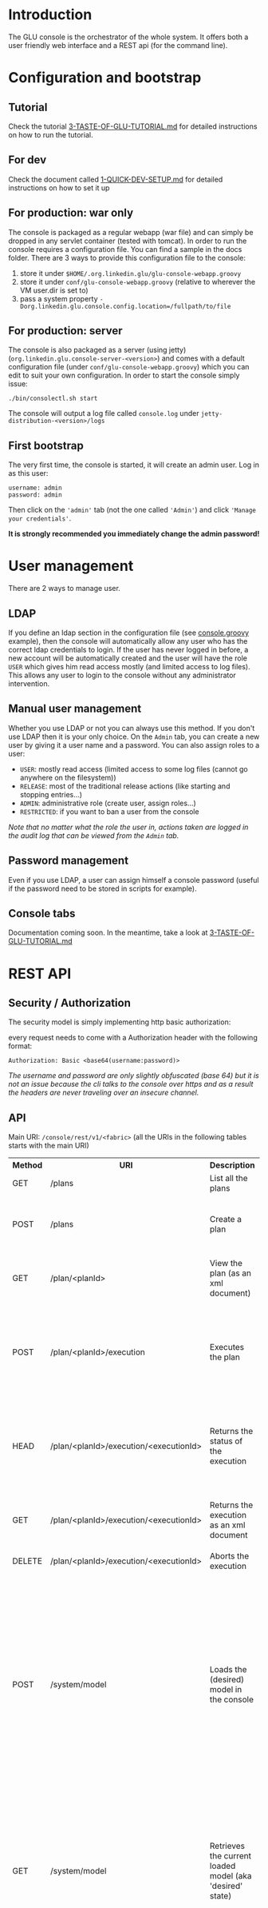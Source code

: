 Introduction
============
The GLU console is the orchestrator of the whole system. It offers both a user friendly web interface and a REST api (for the command line).

Configuration and bootstrap
===========================
Tutorial
--------
Check the tutorial [3-TASTE-OF-GLU-TUTORIAL.md](https://github.com/linkedin/glu/blob/master/3-TASTE-OF-GLU-TUTORIAL.md) for detailed instructions on how to run the tutorial.

For dev
-------
Check the document called [1-QUICK-DEV-SETUP.md](https://github.com/linkedin/glu/blob/master/1-QUICK-DEV-SETUP.md) for detailed instructions on how to set it up

For production: war only
------------------------
The console is packaged as a regular webapp (war file) and can simply be dropped in any servlet container (tested with tomcat). In order to run the console requires a configuration file. You can find a sample in the docs folder. There are 3 ways to provide this configuration file to the console:

1. store it under `$HOME/.org.linkedin.glu/glu-console-webapp.groovy`
2. store it under `conf/glu-console-webapp.groovy` (relative to wherever the VM user.dir is set to)
3. pass a system property `-Dorg.linkedin.glu.console.config.location=/fullpath/to/file`

For production: server
----------------------
The console is also packaged as a server (using jetty) (`org.linkedin.glu.console-server-<version>`) and comes with a default configuration file (under `conf/glu-console-webapp.groovy`) which you can edit to suit your own configuration. In order to start the console simply issue:

    ./bin/consolectl.sh start

The console will output a log file called `console.log` under `jetty-distribution-<version>/logs`

First bootstrap
---------------
The very first time, the console is started, it will create an admin user. Log in as this user:

    username: admin
    password: admin

Then click on the `'admin'` tab (not the one called `'Admin'`) and click `'Manage your credentials'`.

**It is strongly recommended you immediately change the admin password!**

User management
===============
There are 2 ways to manage user.

LDAP
----
If you define an ldap section in the configuration file (see [console.groovy](https://github.com/linkedin/glu/raw/master/docs/console.groovy) example), then the console will automatically allow any user who has the correct ldap credentials to login. If the user has never logged in before, a new account will be automatically created and the user will have the role `USER` which gives him read access mostly (and limited access to log files). This allows any user to login to the console without any administrator intervention.

Manual user management
----------------------
Whether you use LDAP or not you can always use this method. If you don't use LDAP then it is your only choice. On the `Admin` tab, you can create a new user by giving it a user name and a password. You can also assign roles to a user:

* `USER`: mostly read access (limited access to some log files (cannot go anywhere on the filesystem))
* `RELEASE`: most of the traditional release actions (like starting and stopping entries…)
* `ADMIN`: administrative role (create user, assign roles…)
* `RESTRICTED`: if you want to ban a user from the console

*Note that no matter what the role the user in, actions taken are logged in the audit log that can be viewed from the `Admin` tab.*

Password management
-------------------
Even if you use LDAP, a user can assign himself a console password (useful if the password need to be stored in scripts for example).

Console tabs
------------
Documentation coming soon. In the meantime, take a look at [3-TASTE-OF-GLU-TUTORIAL.md](https://github.com/linkedin/glu/blob/master/3-TASTE-OF-GLU-TUTORIAL.md)

REST API
========
Security / Authorization
------------------------
The security model is simply implementing http basic authorization:

every request needs to come with a Authorization header with the following format:

    Authorization: Basic <base64(username:password)>

*The username and password are only slightly obfuscated (base 64) but it is not an issue because the cli talks to the console over https and as a result the headers are never traveling over an insecure channel.*

API
---
Main URI: `/console/rest/v1/<fabric>` (all the URIs in the following tables starts with the main URI)

<table>
  <tr>
    <th>Method</th>
    <th>URI</th>
    <th>Description</th>
    <th>Request</th>
    <th>Response</th>
    <th>Status</th>
  </tr> 
  <tr> 
    <td>GET</td>
    <td>/plans</td>
    <td>List all the plans</td>
    <td>N/A</td>
    <td><li>TBD</td>
  </tr>
  <tr> 
    <td>POST</td>
    <td>/plans</td>
    <td>Create a plan</td>
    <td>view details below for the content of body of the POST</td>
    <td>
    <ul>
    <li>201 (CREATED) with Location header to access the plan (/plan/&lt;planId&gt;)
    <li>204 (NO CONTENT) when no plan created because there is nothing to do
    </ul>
    </td>
  </tr>
  <tr> 
    <td>GET</td>
    <td>/plan/&lt;planId&gt;</td>
    <td>View the plan (as an xml document)</td>
    <td>N/A</td>
    <td>
      <ul>
      <li>200 (OK) with an xml representation of the plan
      <li>204 (NOT_FOUND) if no such plan
      </ul>
    </td>
  </tr>
  <tr> 
    <td>POST</td>
    <td>/plan/&lt;planId&gt;/execution</td>
    <td>Executes the plan</td>
    <td>N/A</td>
    <td>
      <ul>
      <li>201 (CREATED) with Location header to access the plan execution (/plan/&lt;planId&gt;/execution/&lt;executionId&gt;). Note that it is a non blocking call and it returns right away and you can check the progress thus allowing to have a progress bar!
      <li>204 (NOT_FOUND) if no such plan
      </ul>
    </td>
  </tr>
  <tr> 
    <td>HEAD</td>
    <td>/plan/&lt;planId&gt;/execution/&lt;executionId&gt;</td>
    <td>Returns the status of the execution</td>
    <td>N/A</td>
    <td>
      <ul>
      <li>200 (OK) with X-LinkedIn-GLU-Completion header with value:
      <li>if plan non completed, percentage completion (ex: 87)
      <li>if completed: 100:<completion status> (ex:100:FAILED or 100:COMPLETED)
      <li>204 (NOT_FOUND) if no such execution
      </ul>
    </td>
  </tr>
  <tr> 
    <td>GET</td>
    <td>/plan/&lt;planId&gt;/execution/&lt;executionId&gt;</td>
    <td>Returns the execution as an xml document</td>
    <td>N/A</td>
    <td>
      <ul>
      <li>200 (OK) with an xml representation of the execution (equivalent to the view in the console)
      <li>204 (NOT_FOUND) if no such execution
      </ul>
    </td>
  </tr>
  <tr> 
    <td>DELETE</td>
    <td>/plan/&lt;planId&gt;/execution/&lt;executionId&gt;</td>
    <td>Aborts the execution</td>
    <td>N/A</td>
    <td>TBD</td>
  </tr>
  <tr> 
    <td>POST</td>
    <td>/system/model</td>
    <td>Loads the (desired) model in the console</td>
    <td>
    Body can be of 2 types depending on the <tt>Content-Type</tt> header:
    <ol>
      <li><tt>Content-Type: application/x-www-form-urlencoded</tt> then body should contain <tt>modelUrl=xxx</tt> with the url pointing to the model (the console will 'download' it)
      <li><tt>Content-Type: text/json</tt> then body should be the model itself (<a href="https://gist.github.com/755981">example</a>)
    </ol>
    </td>
    <td>
      <ul>
      <li>201 (CREATED) when loaded successfully
      <li>204 (NO_CONTENT) if model was loaded successfully and is equal to the previous one
      <li>400 (BAD_REQUEST) if rootUrl is not a file (note that it is temporary as well)
      <li>404 (NOT_FOUND) when error (note error handling needs to be revisited)
      </ul>
    </td>
  </tr>
  <tr> 
    <td>GET</td>
    <td>/system/model</td>
    <td>Retrieves the current loaded model (aka 'desired' state)</td>
    <td>
      optional request parameters:
      <ul>
      <li>prettyPrint=true for human readable output
      <li>systemFilter=... for filtering (see below for the syntax)
      <li>legacy=true for keeping the legacy section in the output
      </ul>
    </td>
    <td>
      <ul>
      <li>200 (OK) with a json representation of the model
      </ul>
    </td>
  </tr>
  <tr> 
    <td>GET</td>
    <td>/system/live</td>
    <td>Retrieves the current live model coming from ZooKeeper (aka current state)</td>
    <td>
      optional request parameters:
      <ul>
      <li>prettyPrint=true for human readable output
      <li>systemFilter=... for filtering (see below for the syntax)
      <li>legacy=true for keeping the legacy section in the output
      </ul>
    </td>
    <td>
      <ul>
      <li>200 (OK) with a json representation of the live model (note that the metadata contains information like currentState
      </ul>
    </td>
  </tr>
</table>


Filter syntax
-------------
The filter syntax is a dsl and allows you to filter by any field of the entry using a dotted notation. An entry looks like this (you get this when doing `/system/live` or `/system/model`):

    {
      "agent": "ei2-app3-zone5.qa",
      "initParameters": {
        "skeleton": "ivy:/com.linkedin.network.container/container-jetty/0.0.007-RC1.1",
        "wars": "ivy:/com.linkedin.jobs/jobs-war/0.0.504-RC3.2612|jobs"
      },
      "metadata": {
        "container": {
          "kind": "servlet",
          "name": "jobs-server"
        },
        "currentState": "running",
        "modifiedTime": 1284583501275,
        "product": "network",
        "version": "R950"
      },
      "mountPoint": "/jobs-server/i001",
      "script": "ivy:/com.linkedin.glu.glu-scripts/glu-scripts-jetty/3.0.0/script"
    }

The dsl has the following syntax:

    and / or / not => to do logic
    <dotted notation>='<value>' => to express the matching criteria

Examples:

1. Only container 'jobs-server'

        metadata.container.name='jobs-server'

2. Container is 'jobs-server' or 'activemq'

        or { 
          metadata.container.name='jobs-server'
          metadata.container.name='activemq'
        }

        // can be compacted on 1 line as:
        or{metadata.container.name='jobs-server';metadata.container.name='activemq'}

3. All containers that are not running (on live system only of course)

        not {
          metadata.currentState='running'
        }

        // can be compacted on 1 line as:
        not{metadata.currentState='running'}

4. All containers not running on agent ei2-app3-zone5.qa (on live system only of course)

        not {
          metadata.currentState='running'
        }
        agent='ei2-app3-zone5.qa'

        // is 100% equivalent to:
        and {
          not {
            metadata.currentState='running'
          }
          agent='ei2-app3-zone5.qa'
        }

        // can be compacted on 1 line as:
        not{metadata.currentState='running'};agent='ei2-app3-zone5.qa'
	
The REST api is expecting the filter as a query parameter (`systemFilter`) and it needs to be properly url encoded. For example it should be `systemFilter=not%7bmetadata.currentState%3d'running'%7d`

Representing a plan
===================
Query String based
------------------
The POST you issue must be of Content-Type `application/x-www-form-urlencoded`

The body then contains a query string with the following parameters:

<table>
  <tr>
    <th>name</th>
    <th>value</th>
    <th>required</th>
    <th>example</th>
  </tr>
  <tr>
    <td>planAction</td>
    <td>start, stop, bounce, deploy, undeploy, redeploy</td>
    <td>Yes</td>
    <td>planAction=start</td>
  </tr> 
  <tr>
    <td>systemFilter</td>
    <td>a system filter as described in the previous section (remember that it <strong>must</strong> be properly url encoded.</td>
    <td>No. It simply means don't filter at all.</td>
    <td>systemFilter=and%7bagent%3d'ei2-app3-zone5.qa'%7d</td>
  </tr> 
  <tr>
    <td>order</td>
    <td>parallel or sequential</td>
    <td>No. Default to sequential</td>
    <td>order=parallel</td>
  </tr> 
</table>

Json/DSL Based
==============
Coming soon

Console cli
===========
The console also comes with a cli which is essentially a wrapper around the REST api which can be used in several ways:

* directly to issue commands to the console
* to build higher level cli(s) which use this cli as a base
* as an example for how to talk to the REST api directly

The cli currently requires python 2.6 to run.

Help
----
This is the output when using the `-h` option

    Usage: console-cli.py -f <fabric> <start|stop|bounce|deploy|undeploy|redeploy|load|status> [flags]

    Options:
      --version             show program's version number and exit
      -h, --help            show this help message and exit
      -d, --debug           Turn on debug output
      -c CONSOLEURL, --console=CONSOLEURL
                            Url to GLU Console for the given fabric.
      -f FABRIC, --fabric=FABRIC
                            Perform action on a fabric
      -u USER, --user=USER  GLU user to use for authentication, defaults to
                            ypujante
      -x PASSWORD, --xpassword=PASSWORD
                            Password. Warning password will appear in clear in ps
                            output. Use only for testing.
      -X PASSWORDFILE, --xpasswordfile=PASSWORDFILE
                            Read user password from passwordfile specified. Make
                            sure to protect this file using unix permissions
      -a, --all             Perform action on all entries
      -A AGENT, --agent=AGENT
                            Perform action on one or more agent(s)
      -I INSTANCE, --instance=INSTANCE
                            Perform action on one or more instance(s)
      -p, --parallel        Perform action on all instances in parallel. Default
                            is serial.
      -n, --dryrun          Do a dry run of your plan. No changes will be made.
                            Default is false.
      -s FILTER, --systemFilter=FILTER
                            Filter in DSL sytax for filtering the model.
                            Applicable only with 'status' command. See 'Filter
                            Syntax' section here:
                            https://github.com/linkedin/glu/wiki/Console
      -S FILTERFILE, --systemFilterFile=FILTERFILE
                            Filter file with filters in DSL sytax for filtering
                            the model. Applicable only with 'status' command. See
                            'Filter Syntax' section here:
                            https://github.com/linkedin/glu/wiki/Console
      -m MODEL, --model=MODEL
                            Loads the model pointed to by model (should be a url!)
      -M MODELFILE, --modelFile=MODELFILE
                            Loads the model from the file
      -l, --live            Show current model instead of expected model.
                            Applicable only with 'status' command.
      -b, --beautify        Pretty print the model.

Unless you run the cli on the same host as the console you will need to specify its location:

    Example: -c https://glu.console.host:8443/console
    
Here are some examples of usage:

    # View the current loaded model (and format it for readability):
    ./bin/console-cli.py -f glu-dev-1 -u admin -x admin -b status
    
    # View the live model only for applications in cluster cluster-1 (and format it for readability):
    ./bin/console-cli.py -f glu-dev-1 -u admin -x admin -b -l -s "metadata.cluster='cluster-1'" status
    
    # Show me what will happen if I bounce all applcations in cluster cluster-1 (but don't do it!):
    ./bin/console-cli.py -f glu-dev-1 -u admin -x admin -s "metadata.cluster='cluster-1'" -n bounce

    # Bounce all applcations in cluster cluster-1:
    ./bin/console-cli.py -f glu-dev-1 -u admin -x admin -s "metadata.cluster='cluster-1'" bounce
    